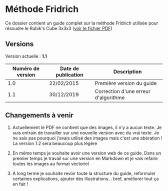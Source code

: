 # Méthode Fridrich

Ce dossier contient un guide complet sur la méthode Fridrich utilisée pour résoudre le Rubik's Cube 3x3x3 ([voir le fichier PDF](Méthode_Fridrich.pdf))

## Versions

Version actuelle : **1.1**

| Numéro de version | Date de publication | Description |
| ----------------- | ------------------- | ----------- |
| 1.0 | 22/02/2015 | Première version du guide |
| 1.1 | 30/12/2019 | Correction d'une erreur d'algorithme |

## Changements à venir

1. Actuellement le PDF ne contient que des images, il n'y a aucun texte. Je suis entrain de travailler sur une nouvelle version avec du vrai texte. Je ne sais pas pourquoi j'avais utilisé des images mais c'est une abération ! La version 1.2 sera beaucoup plus légère

2. En même temps je souhaite avoir une version web de ce guide. Dans un premier temps je travail sur une version en Markdown et je vais refaire toutes les images au format vectoriel

3. À long terme je souhaite revoir toute la structure du guide, reformuler certaines explications, ajouter des illustrations... bref, améliorer tout ça en fait !

